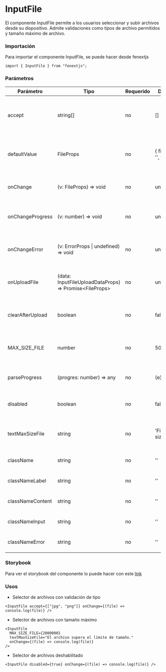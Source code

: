 # InputFile

El componente InputFile permite a los usuarios seleccionar y subir archivos desde su dispositivo. Admite validaciones como tipos de archivo permitidos y tamaño máximo de archivo.

### Importación

Para importar el componente InputFile, se puede hacer desde fenextjs

```tsx copy
import { InputFile } from "fenextjs";
```

### Parámetros

| Parámetro        | Tipo                                                      | Requerido | Default                      | Descripcion                                                                 |
| ---------------- | --------------------------------------------------------- | --------- | ---------------------------- | --------------------------------------------------------------------------- |
| accept           | string[]                                                  | no        | []                           | Tipos de archivo permitidos para la entrada. Ejemplo: ['jpg', 'png']        |
| defaultValue     | FileProps                                                 | no        | \{ fileData: '', text: '' \} | Valor predeterminado del archivo. Usado para establecer un archivo inicial. |
| onChange         | (v: FileProps) =\> void                                   | no        | undefined                    | Función que se ejecuta cuando se selecciona un archivo.                     |
| onChangeProgress | (v: number) =\> void                                      | no        | undefined                    | Función que se ejecuta al actualizar el progreso de la carga.               |
| onChangeError    | (v: ErrorProps \| undefined) =\> void                     | no        | undefined                    | Función que se ejecuta cuando hay un error durante la carga.                |
| onUploadFile     | (data: InputFileUploadDataProps) =\> Promise\<FileProps\> | no        | undefined                    | Función que se ejecuta para manejar la carga del archivo.                   |
| clearAfterUpload | boolean                                                   | no        | false                        | Indica si se debe limpiar el input después de una carga éxitosa.            |
| MAX_SIZE_FILE    | number                                                    | no        | 5000000                      | Tamaño máximo del archivo en bytes que se puede subir.                      |
| parseProgress    | (progres: number) =\> any                                 | no        | (e) =\> e                    | Función para analizar el progreso de la carga.                              |
| disabled         | boolean                                                   | no        | false                        | Indica si el input de archivo está deshabilitado.                           |
| textMaxSizeFile  | string                                                    | no        | 'File max size'              | Texto que se muestra al superar el tamaño máximo permitido.                 |
| className        | string                                                    | no        | ''                           | Clase CSS para el componente principal.                                     |
| classNameLabel   | string                                                    | no        | ''                           | Clase CSS para la etiqueta del componente.                                  |
| classNameContent | string                                                    | no        | ''                           | Clase CSS para el contenido del componente.                                 |
| classNameInput   | string                                                    | no        | ''                           | Clase CSS para el input de archivo.                                         |
| classNameError   | string                                                    | no        | ''                           | Clase CSS para el mensaje de error.                                         |

### Storybook

Para ver el storybook del componente lo puede hacer con este [link](https://fenextjs-component-storybook.vercel.app/?path=/story/input-inputfile--index)

### Usos

- Selector de archivos con validación de tipo

```tsx copy
<InputFile accept={["jpg", "png"]} onChange={(file) => console.log(file)} />
```

- Selector de archivos con tamaño máximo

```tsx copy
<InputFile
  MAX_SIZE_FILE={2000000}
  textMaxSizeFile="El archivo supera el límite de tamaño."
  onChange={(file) => console.log(file)}
/>
```

- Selector de archivos deshabilitado

```tsx copy
<InputFile disabled={true} onChange={(file) => console.log(file)} />
```
